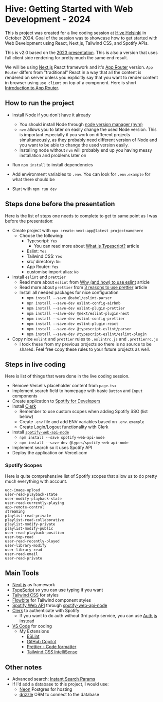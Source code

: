 # Hive: Getting Started with Web Development - 2024

This is project was created for a live coding session at [Hive Helsinki](https://www.hive.fi/en/) in October 2024. Goal of the session was to showcase how to get started with Web Development using React, Next.js, Tailwind CSS, and Spotify APIs.

This is v2.0 based on the [2023 presentation](https://github.com/JiiHu/hive-web-dev). This is also a version that uses full client side rendering for pretty much the same end result.

We will be using [Next.js](https://nextjs.org/) React framework and it's [App Router](https://nextjs.org/docs/app) version. `App Router` differs from "traditional" React in a way that all the content is rendered on server unless you explicitly say that you want to render content in browser using `use client` on top of a component. Here is short [Introduction to App Router](https://www.youtube.com/watch?v=DrxiNfbr63s).

## How to run the project

- Install Node if you don't have it already

  - You should install Node through [node version manager (nvm)](https://github.com/nvm-sh/nvm)
  - `nvm` allows you to later on easily change the used Node version. This is important especially if you work on different projects simultaneously, as they probably need different version of Node and you want to be able to change the used version easily.
  - Installing node without `nvm` will probably end up you having messy installation and problems later on

- Run `npm install` to install dependencies
- Add environment variables to `.env`. You can look for `.env.example` for what there should be
- Start with `npm run dev`

## Steps done before the presentation

Here is the list of steps one needs to complete to get to same point as I was before the presentation:

- Create project with `npx create-next-app@latest projectnamehere`
  - Choose the following:
    - Typescript: `Yes`
      - You can read more about [What is Typescript?](https://hygraph.com/blog/what-is-typescript) article
    - Eslint: `Yes`
    - Tailwind CSS: `Yes`
    - src/ directory: `No`
    - App Router: `Yes`
    - customise import alias: `No`
- Install `eslint` and `prettier`
  - Read more about `eslint` from [Why (and how) to use eslint](https://medium.com/the-node-js-collection/why-and-how-to-use-eslint-in-your-project-742d0bc61ed7) article
  - Read more about `prettier` from [3 reasons to use prettier](https://medium.com/geekculture/3-reasons-to-use-prettier-for-code-formatting-91d04c064538) article
  - Install all needed packages for nice configuration
    - `npm install --save @babel/eslint-parser`
    - `npn install --save-dev eslint-config-airbnb`
    - `npm install --save-dev eslint-plugin-prettier`
    - `npm install --save-dev @next/eslint-plugin-next`
    - `npm install --save-dev eslint-config-prettier`
    - `npm install --save-dev eslint-plugin-react`
    - `npm install --save-dev @typescript-eslint/parser`
    - `npm install --save-dev @typescript-eslint/eslint-plugin`
- Copy nice `eslint` and `prettier` rules to `.eslintrc.js` and `.prettierrc.js`
  - I took these from my previous projects so there is no source to be shared. Feel free copy these rules to your future projects as well.

## Steps in live coding

Here is list of things that were done in the live coding session.

- Remove Vercel's placeholder content from `page.tsx`
- Implement search field to homepage with basic `Button` and `Input` components
- Create application to [Spotify for Developers](https://developer.spotify.com/dashboard/applications)
- Install [Clerk](https://clerk.com)
  - Remember to use custom scopes when adding Spotify SSO (list below)
  - Create `.env` file and add ENV variables based on `.env.example`
  - Create Login/Logout functionality with Clerk
- Install [`spotify-web-api-node`](https://github.com/thelinmichael/spotify-web-api-node)
  - `npm install --save spotify-web-api-node`
  - `npm install --save-dev @types/spotify-web-api-node`
- Implement search so it uses Spotify API
- Deploy the application on Vercel.com

### Spotify Scopes

Here is quite comprehensive list of Spotify scopes that allow us to do pretty much everything with account.

```
ugc-image-upload
user-read-playback-state
user-modify-playback-state
user-read-currently-playing
app-remote-control
streaming
playlist-read-private
playlist-read-collaborative
playlist-modify-private
playlist-modify-public
user-read-playback-position
user-top-read
user-read-recently-played
user-library-modify
user-library-read
user-read-email
user-read-private
```

## Main Tools

- [Next.js](https://nextjs.org/) as framework
- [TypeScript](https://www.typescriptlang.org) so you can use typing if you want
- [Tailwind CSS](https://tailwindcss.com/) for styles
- [Flowbite](https://flowbite.com/) for Tailwind component styles
- [Spotify Web API](https://developer.spotify.com/documentation/web-api/) through [spotify-web-api-node](https://github.com/thelinmichael/spotify-web-api-node)
- [Clerk](https://clerk.com) to authenticate with Spotify
  - If you want to do auth without 3rd party service, you can use [Auth.js](https://authjs.dev) instead
- [VS Code](https://code.visualstudio.com/) for coding
  - My Extensions
    - [ESLint](https://marketplace.visualstudio.com/items?itemName=dbaeumer.vscode-eslint)
    - [GitHub Copilot](https://marketplace.visualstudio.com/items?itemName=GitHub.copilot)
    - [Prettier - Code formatter](https://marketplace.visualstudio.com/items?itemName=esbenp.prettier-vscode)
    - [Tailwind CSS IntelliSense](https://marketplace.visualstudio.com/items?itemName=bradlc.vscode-tailwindcss)

## Other notes

- Advanced search: [Instant Search Params](https://buildui.com/posts/instant-search-params-with-react-server-components)
- If I'd add a database to this project, I would use:
  - [Neon](https://neon.tech/) Postgres for hosting
  - [drizzle](https://orm.drizzle.team/) ORM to connect to the database
